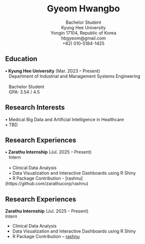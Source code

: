 <h1 align="center">Gyeom Hwangbo</h1>
<p align="center">
  Bachelor Student<br>
  Kyung Hee University<br>
  Yongin 17104, Republic of Korea<br>
  hbgyeom@gmail.com<br>
  +82) 010-5184-1425
</p>

<h2>Education</h2>
<p>
  <b>• Kyung Hee University</b> (Mar. 2023 – Present)<br>
  &nbsp;&nbsp;&nbsp;Department of Industrial and Management Systems Engineering<br>
  <br>
  &nbsp;&nbsp;&nbsp;Bachelor Student<br>
  &nbsp;&nbsp;&nbsp;GPA: 3.54 / 4.5
</p>

<h2>Research Interests</h2>
<p>
  • Medical Big Data and Artificial Intelligence in Healthcare<br>
  • TBD
</p>

<h2>Research Experiences</h2>
<p>
  <b>• Zarathu Internship</b> (Jul. 2025 – Present)<br>
  &nbsp;&nbsp;&nbsp;Intern<br>
  <br>
  &nbsp;&nbsp;&nbsp;• Clinical Data Analysis<br>
  &nbsp;&nbsp;&nbsp;• Data Visualization and Interactive Dashboards using R Shiny<br>
  &nbsp;&nbsp;&nbsp;• R Package Contribution - [rashnu](https://github.com/zarathucorp/rashnu)<br>
</p>

## Research Experiences

**Zarathu Internship** (Jul. 2025 – Present)  
*Intern*  

- Clinical Data Analysis  
- Data Visualization and Interactive Dashboards using R Shiny  
- R Package Contribution – [rashnu](https://github.com/zarathucorp/rashnu)
